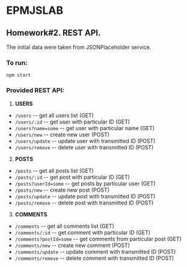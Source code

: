 # EPMJSLAB

## Homework#2. REST API.

The initial data were taken from JSONPlaceholder service.

### To run:
```
npm start
```

### Provided REST API:
1. **USERS**
* ```/users``` -- get all users list (GET)
* ```/users/:id``` -- get user with particular ID (GET)
* ```/users?name=some``` -- get user with particular name (GET)
* ```/users/new``` -- create new user (POST)
* ```/users/update``` -- update user with transmitted ID (POST)
* ```/users/remove``` -- delete user with transmitted ID (POST)

2. **POSTS**
* ```/posts``` -- get all posts list (GET)
* ```/posts/:id``` -- get post with particular ID (GET)
* ```/posts?userId=some``` -- get posts by particular user (GET)
* ```/posts/new``` -- create new post (POST)
* ```/posts/update``` -- update post with transmitted ID (POST)
* ```/posts/remove``` -- delete post with transmitted ID (POST)

3. **COMMENTS**
* ```/comments``` -- get all comments list (GET)
* ```/comments/:id``` -- get comment with particular ID (GET)
* ```/comments?postId=some``` -- get comments from particular post (GET)
* ```/comments/new``` -- create new comment (POST)
* ```/comments/update``` -- update comment with transmitted ID (POST)
* ```/comments/remove``` -- delete comment with transmitted ID (POST)
